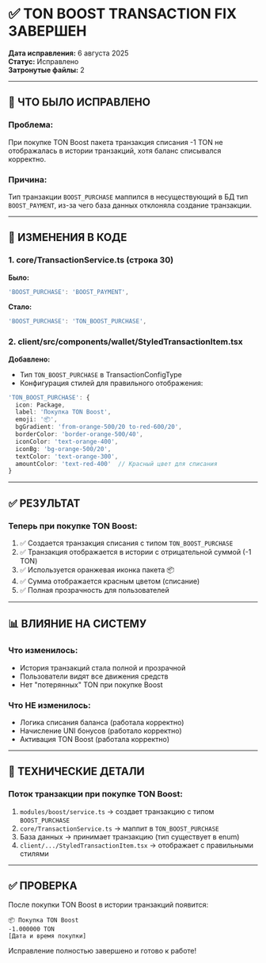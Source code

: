 # ✅ TON BOOST TRANSACTION FIX ЗАВЕРШЕН

**Дата исправления:** 6 августа 2025  
**Статус:** Исправлено  
**Затронутые файлы:** 2

---

## 🎯 ЧТО БЫЛО ИСПРАВЛЕНО

### Проблема:
При покупке TON Boost пакета транзакция списания -1 TON не отображалась в истории транзакций, хотя баланс списывался корректно.

### Причина:
Тип транзакции `BOOST_PURCHASE` маппился в несуществующий в БД тип `BOOST_PAYMENT`, из-за чего база данных отклоняла создание транзакции.

---

## 📝 ИЗМЕНЕНИЯ В КОДЕ

### 1. core/TransactionService.ts (строка 30)
**Было:**
```typescript
'BOOST_PURCHASE': 'BOOST_PAYMENT',
```

**Стало:**
```typescript
'BOOST_PURCHASE': 'TON_BOOST_PURCHASE',
```

### 2. client/src/components/wallet/StyledTransactionItem.tsx
**Добавлено:**
- Тип `TON_BOOST_PURCHASE` в TransactionConfigType
- Конфигурация стилей для правильного отображения:
```typescript
'TON_BOOST_PURCHASE': {
  icon: Package,
  label: 'Покупка TON Boost',
  emoji: '📦',
  bgGradient: 'from-orange-500/20 to-red-600/20',
  borderColor: 'border-orange-500/40',
  iconColor: 'text-orange-400',
  iconBg: 'bg-orange-500/20',
  textColor: 'text-orange-300',
  amountColor: 'text-red-400'  // Красный цвет для списания
}
```

---

## ✅ РЕЗУЛЬТАТ

### Теперь при покупке TON Boost:
1. ✅ Создается транзакция списания с типом `TON_BOOST_PURCHASE`
2. ✅ Транзакция отображается в истории с отрицательной суммой (-1 TON)
3. ✅ Используется оранжевая иконка пакета 📦
4. ✅ Сумма отображается красным цветом (списание)
5. ✅ Полная прозрачность для пользователей

---

## 📊 ВЛИЯНИЕ НА СИСТЕМУ

### Что изменилось:
- История транзакций стала полной и прозрачной
- Пользователи видят все движения средств
- Нет "потерянных" TON при покупке Boost

### Что НЕ изменилось:
- Логика списания баланса (работала корректно)
- Начисление UNI бонусов (работало корректно)
- Активация TON Boost (работала корректно)

---

## 🔧 ТЕХНИЧЕСКИЕ ДЕТАЛИ

### Поток транзакции при покупке TON Boost:
1. `modules/boost/service.ts` → создает транзакцию с типом `BOOST_PURCHASE`
2. `core/TransactionService.ts` → маппит в `TON_BOOST_PURCHASE`
3. База данных → принимает транзакцию (тип существует в enum)
4. `client/.../StyledTransactionItem.tsx` → отображает с правильными стилями

---

## ✅ ПРОВЕРКА

После покупки TON Boost в истории транзакций появится:
```
📦 Покупка TON Boost
-1.000000 TON
[Дата и время покупки]
```

Исправление полностью завершено и готово к работе!